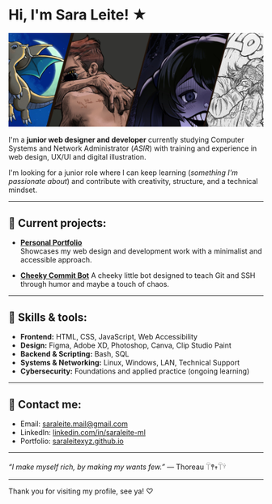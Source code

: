 # Hi, I'm Sara Leite! ★

![Banner](./saraleitexyz_banner.jpg)

I'm a **junior web designer and developer** currently studying Computer Systems and Network Administrator (*ASIR*) 
with training and experience in web design, UX/UI and digital illustration.

I'm looking for a junior role where I can keep learning (*something I'm passionate about*) and contribute with creativity, structure, and a technical mindset.

---

## 📜 Current projects:

- **[Personal Portfolio](https://saraleitexyz.github.io)**  
Showcases my web design and development work with a minimalist and accessible approach.

- **[Cheeky Commit Bot](https://github.com/saraleitexyz/cheeky_commit_bot)**
A cheeky little bot designed to teach Git and SSH through humor and maybe a touch of chaos.
  
---

## 🔌 Skills & tools:

- **Frontend:** HTML, CSS, JavaScript, Web Accessibility  
- **Design:** Figma, Adobe XD, Photoshop, Canva, Clip Studio Paint  
- **Backend & Scripting:** Bash, SQL
- **Systems & Networking:** Linux, Windows, LAN, Technical Support  
- **Cybersecurity:** Foundations and applied practice (ongoing learning)

---

## 💌 Contact me:

- Email: saraleite.mail@gmail.com  
- LinkedIn: [linkedin.com/in/saraleite-ml](https://linkedin.com/in/saraleite-ml)  
- Portfolio: [saraleitexyz.github.io](https://saraleitexyz.github.io)

---

*“I make myself rich, by making my wants few.”* — Thoreau 𓋼𖤣𖥧𓋼𓍊

---

Thank you for visiting my profile, see ya! ♡
